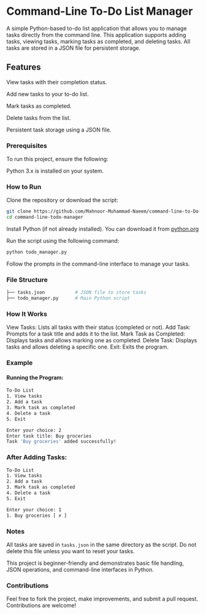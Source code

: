 # Command-Line To-Do List Manager
A simple Python-based to-do list application that allows you to manage tasks directly from the command line. This application supports adding tasks, viewing tasks, marking tasks as completed, and deleting tasks. All tasks are stored in a JSON file for persistent storage.

## Features
View tasks with their completion status.

Add new tasks to your to-do list.

Mark tasks as completed.

Delete tasks from the list.

Persistent task storage using a JSON file.

### Prerequisites
To run this project, ensure the following:

Python 3.x is installed on your system.
### How to Run
Clone the repository or download the script:

```bash
git clone https://github.com/Mahnoor-Muhammad-Naeem/command-line-to-Do-Manager.git
cd command-line-todo-manager
```
Install Python (if not already installed). You can download it from [ python.org](https://www.python.org/)

Run the script using the following command:

```bash
python todo_manager.py
```
Follow the prompts in the command-line interface to manage your tasks.

### File Structure

```bash
├── tasks.json           # JSON file to store tasks
├── todo_manager.py      # Main Python script
```
### How It Works
View Tasks: Lists all tasks with their status (completed or not).
Add Task: Prompts for a task title and adds it to the list.
Mark Task as Completed: Displays tasks and allows marking one as completed.
Delete Task: Displays tasks and allows deleting a specific one.
Exit: Exits the program.
### Example
#### Running the Program:

```bash
To-Do List
1. View tasks
2. Add a task
3. Mark task as completed
4. Delete a task
5. Exit

Enter your choice: 2
Enter task title: Buy groceries
Task 'Buy groceries' added successfully!
```
### After Adding Tasks:

```bash
To-Do List
1. View tasks
2. Add a task
3. Mark task as completed
4. Delete a task
5. Exit

Enter your choice: 1
1. Buy groceries [ ✗ ]
```
### Notes
All tasks are saved in `tasks.json` in the same directory as the script. Do not delete this file unless you want to reset your tasks.

This project is beginner-friendly and demonstrates basic file handling, JSON operations, and command-line interfaces in Python.
### Contributions
Feel free to fork the project, make improvements, and submit a pull request. Contributions are welcome!
